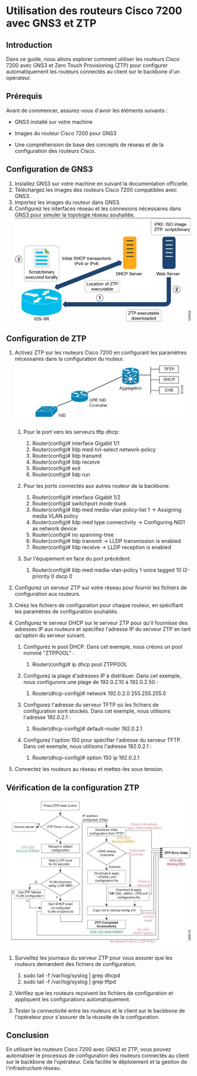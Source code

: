# Utilisation des routeurs Cisco 7200 avec GNS3 et ZTP

## Introduction
Dans ce guide, nous allons explorer comment utiliser les routeurs Cisco 7200 avec GNS3 et Zero Touch Provisioning (ZTP) pour configurer automatiquement les routeurs connectés au client sur le backbone d'un opérateur.

## Prérequis
Avant de commencer, assurez-vous d'avoir les éléments suivants :
- GNS3 installé sur votre machine
- Images du routeur Cisco 7200 pour GNS3

- Une compréhension de base des concepts de réseau et de la configuration des routeurs Cisco.

## Configuration de GNS3
1. Installez GNS3 sur votre machine en suivant la documentation officielle.
2. Téléchargez les images des routeurs Cisco 7200 compatibles avec GNS3.
3. Importez les images du routeur dans GNS3.
4. Configurez les interfaces réseau et les connexions nécessaires dans GNS3 pour simuler la topologie réseau souhaitée.
![schema cisco ztp](./img/schema_cisco_ztp.png "schema cisco ztp")

## Configuration de ZTP
1. Activez ZTP sur les routeurs Cisco 7200 en configurant les paramètres nécessaires dans la configuration du routeur.
![schema cisco ztp](./img/schema_cisco_ztp2.png "schema cisco ztp")
   1. Pour le port vers les serveurs tftp dhcp:
      1. Router(config)# interface Gigabit 1/1
      2. Router(config)# lldp med-tvl-select network-policy
      3. Router(config)# lldp transmit
      4. Router(config)# lldp receive
      5. Router(config)# exit
      6. Router(config)# lldp run

   2. Pour les ports connectés aux autres routeur de la backbone:
      1. Router(config)# interface Gigabit 1/2 
      2. Router(config)# switchport mode trunk
      3. Router(config)# lldp med media-vlan policy-list 1  -> Assigning media VLAN policy
      4. Router(config)# lldp med type connectivity   -> Configuring NID1 as network device
      5. Router(config)# no spanning-tree
      6. Router(config)# lldp transmit    -> LLDP transmission is enabled
      7. Router(config)# lldp receive     -> LLDP reception is enabled
   3. Sur l'équipement en face du port précédent:
      1. Router(config)# lldp med media-vlan-policy 1 voice tagged 10 l2-priority 0 dscp 0
      

2. Configurez un serveur ZTP sur votre réseau pour fournir les fichiers de configuration aux routeurs.

3. Créez les fichiers de configuration pour chaque routeur, en spécifiant les paramètres de configuration souhaités.

4. Configurez le serveur DHCP sur le serveur ZTP pour qu'il fournisse des adresses IP aux routeurs et spécifiez l'adresse IP du serveur ZTP en tant qu'option du serveur suivant.
   1. Configurez le pool DHCP. Dans cet exemple, nous créons un pool nommé "ZTPPOOL" : 
      1. Router(config)# ip dhcp pool ZTPPOOL

   2. Configurez la plage d'adresses IP à distribuer. Dans cet exemple, nous configurons une plage de 192.0.2.10 à 192.0.2.50 :
      1. Router(dhcp-config)# network 192.0.2.0 255.255.255.0

   3. Configurez l'adresse du serveur TFTP où les fichiers de configuration sont stockés. Dans cet exemple, nous utilisons l'adresse 192.0.2.1 :
      1. Router(dhcp-config)# default-router 192.0.2.1

   4. Configurez l'option 150 pour spécifier l'adresse du serveur TFTP. Dans cet exemple, nous utilisons l'adresse 192.0.2.1 :
      1. Router(dhcp-config)# option 150 ip 192.0.2.1
   
5. Connectez les routeurs au réseau et mettez-les sous tension.

## Vérification de la configuration ZTP
![ztp check list](./img/ztp_check_list.png "ztp check list")
1. Surveillez les journaux du serveur ZTP pour vous assurer que les routeurs demandent des fichiers de configuration.
   1. sudo tail -f /var/log/syslog | grep dhcpd
   2. sudo tail -f /var/log/syslog | grep tftpd

2. Vérifiez que les routeurs reçoivent les fichiers de configuration et appliquent les configurations automatiquement.
3. Tester la connectivité entre les routeurs et le client sur le backbone de l'opérateur pour s'assurer de la réussite de la configuration.

## Conclusion
En utilisant les routeurs Cisco 7200 avec GNS3 et ZTP, vous pouvez automatiser le processus de configuration des routeurs connectés au client sur le backbone de l'opérateur. Cela facilite le déploiement et la gestion de l'infrastructure réseau.

